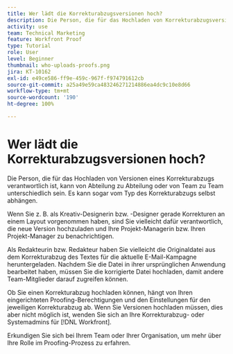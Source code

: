 ```yaml
---
title: Wer lädt die Korrekturabzugsversionen hoch?
description: Die Person, die für das Hochladen von Korrekturabzugsversionen in  [!DNL  Workfront]  zuständig ist, kann unterschiedlich sein. Lernen Sie von gängigen Anwendungsfällen, wie das ideale Setup für Ihr Unternehmen ermittelt werden kann.
activity: use
team: Technical Marketing
feature: Workfront Proof
type: Tutorial
role: User
level: Beginner
thumbnail: who-uploads-proofs.png
jira: KT-10162
exl-id: e49ce586-ff9e-459c-967f-f974791612cb
source-git-commit: a25a49e59ca483246271214886ea4dc9c10e8d66
workflow-type: tm+mt
source-wordcount: '190'
ht-degree: 100%

---
```


# Wer lädt die Korrekturabzugsversionen hoch?

Die Person, die für das Hochladen von Versionen eines Korrekturabzugs verantwortlich ist, kann von Abteilung zu Abteilung oder von Team zu Team unterschiedlich sein. Es kann sogar vom Typ des Korrekturabzugs selbst abhängen.

Wenn Sie z. B. als Kreativ-Designerin bzw. -Designer gerade Korrekturen an einem Layout vorgenommen haben, sind Sie vielleicht dafür verantwortlich, die neue Version hochzuladen und Ihre Projekt-Managerin bzw. Ihren Projekt-Manager zu benachrichtigen.

Als Redakteurin bzw. Redakteur haben Sie vielleicht die Originaldatei aus dem Korrekturabzug des Textes für die aktuelle E-Mail-Kampagne heruntergeladen. Nachdem Sie die Datei in ihrer ursprünglichen Anwendung bearbeitet haben, müssen Sie die korrigierte Datei hochladen, damit andere Team-Mitglieder darauf zugreifen können.

Ob Sie einen Korrekturabzug hochladen können, hängt von Ihren eingerichteten Proofing-Berechtigungen und den Einstellungen für den jeweiligen Korrekturabzug ab. Wenn Sie Versionen hochladen müssen, dies aber nicht möglich ist, wenden Sie sich an Ihre Korrekturabzug- oder Systemadmins für [!DNL Workfront].

Erkundigen Sie sich bei Ihrem Team oder Ihrer Organisation, um mehr über Ihre Rolle im Proofing-Prozess zu erfahren.
